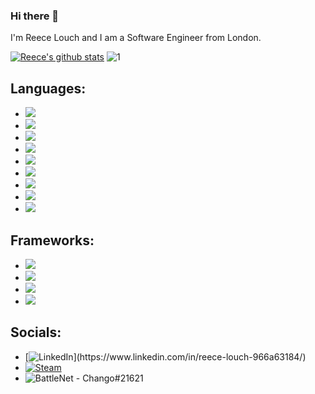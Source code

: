 ### Hi there 👋
I'm Reece Louch and I am a Software Engineer from London.

[![Reece's github stats](https://github-readme-stats.vercel.app/api?username=rlouch&theme=tokyonight&count_private=true)](https://github.com/anuraghazra/github-readme-stats)
![1](https://github-readme-stats.vercel.app/api/top-langs/?username=rlouch&theme=tokyonight&layout=compact)

## Languages:
- <img src="https://img.shields.io/badge/java-%23ED8B00.svg?&style=for-the-badge&logo=java&logoColor=white"/>
- <img src="https://img.shields.io/badge/python%20-%2314354C.svg?&style=for-the-badge&logo=python&logoColor=white"/>
- <img src="https://img.shields.io/badge/c%20-%2300599C.svg?&style=for-the-badge&logo=c&logoColor=white"/>
- <img src="https://img.shields.io/badge/c++%20-%2300599C.svg?&style=for-the-badge&logo=c%2B%2B&ogoColor=white"/>
- <img src="https://img.shields.io/badge/html5%20-%23E34F26.svg?&style=for-the-badge&logo=html5&logoColor=white"/>
- <img src="https://img.shields.io/badge/markdown-%23000000.svg?&style=for-the-badge&logo=markdown&logoColor=white"/>
- <img src="https://img.shields.io/badge/latex%20-%23008080.svg?&style=for-the-badge&logo=latex&logoColor=white"/>
- <img src="https://img.shields.io/badge/go-%2300ADD8.svg?&style=for-the-badge&logo=go&logoColor=white"/>
- <img src="https://img.shields.io/badge/mysql-%2300f.svg?&style=for-the-badge&logo=mysql&logoColor=white"/>

## Frameworks:
- <img src="https://img.shields.io/badge/bootstrap%20-%23563D7C.svg?&style=for-the-badge&logo=bootstrap&logoColor=white"/>
- <img src="https://img.shields.io/badge/spring%20-%236DB33F.svg?&style=for-the-badge&logo=spring&logoColor=white"/>
- <img src="https://img.shields.io/badge/pandas%20-%23150458.svg?&style=for-the-badge&logo=pandas&logoColor=white" />
- <img src="https://img.shields.io/badge/numpy%20-%23013243.svg?&style=for-the-badge&logo=numpy&logoColor=white" />

## Socials:
- [![LinkedIn](https://img.shields.io/badge/linkedin%20-%230077B5.svg?&style=for-the-badge&logo=linkedin&logoColor=white")](https://www.linkedin.com/in/reece-louch-966a63184/)
- [![Steam](https://img.shields.io/badge/steam%20-%23000000.svg?&style=for-the-badge&logo=steam&logoColor=white)](https://steamcommunity.com/id/ChangoTheBeast/)
- ![BattleNet](https://img.shields.io/badge/battle.net%20-%2300AEFF.svg?&style=for-the-badge&logo=battle.net&logoColor=white) - 
Chango#21621
